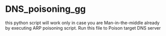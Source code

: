 # DNS_poisoning_gg
this python script will work only in case you are Man-in-the-middle already by executing ARP poisoning script.
Run this file to Poison target DNS server
